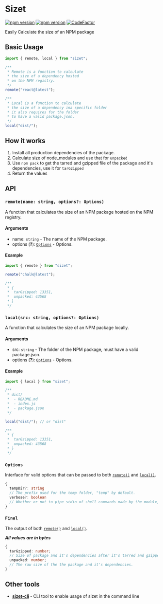 # Sizet

[![npm version](https://img.shields.io/npm/v/sizet.svg)](https://www.npmjs.com/package/sizet)
[![npm version](https://img.shields.io/npm/dw/sizet.svg)](https://www.npmjs.com/package/sizet)
[![CodeFactor](https://www.codefactor.io/repository/github/flzyy/sizet/badge)](https://www.codefactor.io/repository/github/flzyy/sizet)

Easily Calculate the size of an NPM package

## Basic Usage

```js
import { remote, local } from "sizet";

/**
 * Remote is a function to calculate
 * the size of a dependency hosted
 * on the NPM registry.
 */
remote("react@latest");

/**
 * Local is a function to calculate
 * the size of a dependency ina specific folder
 * it also requires for the folder
 * to have a valid package.json.
 */
local("dist/");
```

## How it works

1. Install all production dependencies of the package.
2. Calculate size of node_modules and use that for `unpacked`
3. Use `npm pack` to get the tarred and gzipped file of the package and it's dependencies, use it for `tarGzipped`
4. Return the values

## API

### `remote(name: string, options?: Options)`

A function that calculates the size of an NPM package hosted on the NPM registry.

#### Arguments

- name: `string` - The name of the NPM package.
- options (**?**): [`Options`](#options) - Options.

#### Example

```js
import { remote } from "sizet";

remote("chalk@latest");

/**
 * {
 *  tarGzipped: 13351,
 *  unpacked: 43568
 * }
 */
```

### `local(src: string, options?: Options)`

A function that calculates the size of an NPM package locally.

#### Arguments

- src: `string` - The folder of the NPM package, must have a valid package.json.
- options (**?**): [`Options`](#options) - Options.

#### Example

```js
import { local } from "sizet";

/**
 * dist/
 *  - README.md
 *  - index.js
 *  - package.json
 */

local("dist/"); // or "dist"

/**
 * {
 *  tarGzipped: 13351,
 *  unpacked: 43568
 * }
 */
```

### `Options`

Interface for valid options that can be passed to both [`remote()`](#remote) and [`local()`](#local).

```ts
{
  tempDir?: string
  // The prefix used for the temp folder, "temp" by default.
  verbose?: boolean
  // Whether or not to pipe stdio of shell commands made by the module, false by default.
}
```

### `Final`

The output of both [`remote()`](#remote) and [`local()`](#local).

**_All values are in bytes_**

```ts
{
  tarGzipped: number;
  // Size of package and it's dependencies after it's tarred and gzipped by `npm pack`.
  unpacked: number;
  // The raw size of the the package and it's dependencies.
}
```

## Other tools

- [**sizet-cli**](https://github.com/FLzyy/sizet-cli) - CLI tool to enable usage of sizet in the command line
